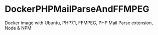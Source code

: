 # DockerPHPMailParseAndFFMPEG
Docker image with Ubuntu, PHP7.1, FFMPEG, PHP Mail Parse extension, Node &amp; NPM
